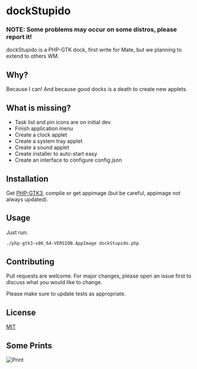 # dockStupido

### NOTE: Some problems may occur on some distros, please report it!

dockStupido is a PHP-GTK dock, first write for Mate, but we planning to extend to others WM.

## Why?

Because I can! And because good docks is a death to create new applets.

## What is missing?

* Task list and pin icons are on initial dev
* Finish application menu
* Create a clock applet
* Create a system tray applet
* Create a sound applet
* Create installer to auto-start easy 
* Create an interface to configure config.json

## Installation

Get [PHP-GTK3](https://github.com/scorninpc/php-gtk3), complie or get appimage (but be careful, appimage not always updated).


## Usage

Just run:

```bash
./php-gtk3-x86_64-VERSION.AppImage dockStupido.php
```

## Contributing
Pull requests are welcome. For major changes, please open an issue first to discuss what you would like to change.

Please make sure to update tests as appropriate.

## License
[MIT](https://choosealicense.com/licenses/mit/)

## Some Prints

![Print](https://i.imgur.com/SwnpPTy.png)
